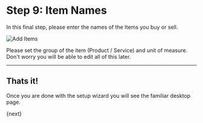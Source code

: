 # Step 9: Item Names

In this final step, please enter the names of the Items you buy or sell.

<img alt="Add Items" class="screenshot"
src="assets/img/setup-wizard/step-10.png">

Please set the group of the item (Product / Service) and unit of measure. Don't worry you will be able to edit all of this later.

---

## Thats it!

Once you are done with the setup wizard you will see the familiar desktop page.

{next}
